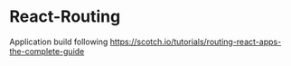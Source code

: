 # React-Routing
Application build following https://scotch.io/tutorials/routing-react-apps-the-complete-guide
